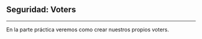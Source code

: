 ## Seguridad: Voters
-------------------

En la parte práctica veremos como crear nuestros propios voters.

